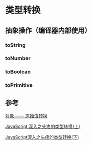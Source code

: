 # 类型转换

## 抽象操作（编译器内部使用）

### toString

### toNumber

### toBoolean

### toPrimitive


## 参考

[对象 —— 原始值转换](https://zh.javascript.info/object-toprimitive#zhuan-huan-gui-ze)

[JavaScript 深入之头疼的类型转换(上)](https://github.com/mqyqingfeng/Blog/issues/159)

[JavaScript深入之头疼的类型转换(下)](https://github.com/mqyqingfeng/Blog/issues/164)